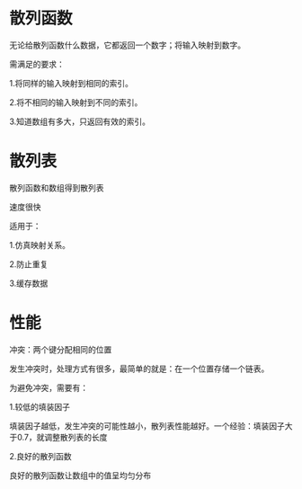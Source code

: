 # 散列函数
无论给散列函数什么数据，它都返回一个数字；将输入映射到数字。

需满足的要求：

1.将同样的输入映射到相同的索引。

2.将不相同的输入映射到不同的索引。

3.知道数组有多大，只返回有效的索引。

#  散列表
散列函数和数组得到散列表

速度很快

适用于：

1.仿真映射关系。

2.防止重复

3.缓存数据

# 性能
冲突：两个键分配相同的位置

发生冲突时，处理方式有很多，最简单的就是：在一个位置存储一个链表。

为避免冲突，需要有：

1.较低的填装因子

填装因子越低，发生冲突的可能性越小，散列表性能越好。一个经验：填装因子大于0.7，就调整散列表的长度

2.良好的散列函数

良好的散列函数让数组中的值呈均匀分布
